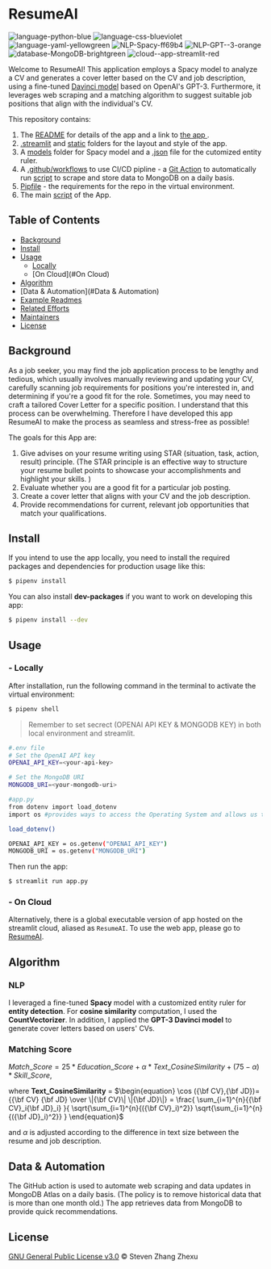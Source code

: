 # ResumeAI

![language-python-blue](https://img.shields.io/badge/language-python-blue)
![language-css-blueviolet](https://img.shields.io/badge/language-css-blueviolet)
![language-yaml-yellowgreen](https://img.shields.io/badge/language-yaml-yellowgreen)
![NLP-Spacy-ff69b4](https://img.shields.io/badge/NLP-Spacy-ff69b4)
![NLP-GPT--3-orange](https://img.shields.io/badge/NLP-GPT--3-orange)
![database-MongoDB-brightgreen](https://img.shields.io/badge/database-MongoDB-brightgreen)
![cloud--app-streamlit-red](https://img.shields.io/badge/cloud--app-streamlit-red)


Welcome to ResumeAI! This application employs a Spacy model to analyze a CV and generates a cover letter based on the CV and job description, using a fine-tuned [Davinci model](https://beta.openai.com/docs/models/overview) based on OpenAI's GPT-3. Furthermore, it leverages web scraping and a matching algorithm to suggest suitable job positions that align with the individual's CV.






This repository contains:

1. The [README](/readme.md) for details of the app and a link to [the app ](https://resumeai.streamlit.app/).
2. [.streamlit](/.streamlit) and [static](/static) folders for the layout and style of the app.
3. A [models](/models) folder for Spacy model and a [.json](models/qualifications.jsonl) file for the cutomized entity ruler.
4. A [.github/workflows](.github/workflows) to use CI/CD pipline - a [Git Action](Update_DB.yml) to automatically run [script](/DS_job_DB.py) to scrape and store data to MongoDB on a daily basis.
5. [Pipfile](/Pipfile) - the requirements for the repo in the virtual environment.
6. The main [script](/app.py) of the App.


## Table of Contents

- [Background](#background)
- [Install](#install)
- [Usage](#usage)
	- [Locally](#Locally)
	- [On Cloud](#On Cloud)
- [Algorithm](#Algorithm)
- [Data & Automation](#Data & Automation)
- [Example Readmes](#example-readmes)
- [Related Efforts](#related-efforts)
- [Maintainers](#maintainers)
- [License](#license)

## Background

As a job seeker, you may find the job application process to be lengthy and tedious, which usually involves manually reviewing and updating your CV, carefully scanning job requirements for positions you're interested in, and determining if you're a good fit for the role. Sometimes, you may need to craft a tailored Cover Letter for a specific position. I understand that this process can be overwhelming. Therefore I have developed this app ResumeAI to make the process as seamless and stress-free as possible!

The goals for this App are:

1. Give advises on your resume writing using STAR (situation, task, action, result) principle. (The STAR principle is an effective way to structure your resume bullet points to showcase your accomplishments and highlight your skills. )
2. Evaluate whether you are a good fit for a particular job posting.
3. Create a cover letter that aligns with your CV and the job description.
4. Provide recommendations for current, relevant job opportunities that match your qualifications.

## Install

If you intend to use the app locally, you need to install the required packages and dependencies for production usage like this: 
```sh
$ pipenv install
```

You can also install **dev-packages** if you want to work on developing this app:
```sh
$ pipenv install --dev
```

## Usage

### - Locally

After installation, run the following command in the terminal to activate the virtual environment:
```sh
$ pipenv shell
```
> Remember to set secrect (OPENAI API KEY & MONGODB KEY) in both local environment and streamlit.

```sh
#.env file
# Set the OpenAI API key
OPENAI_API_KEY=<your-api-key>

# Set the MongoDB URI
MONGODB_URI=<your-mongodb-uri>
```

```sh
#app.py
from dotenv import load_dotenv
import os #provides ways to access the Operating System and allows us to read the environment variables

load_dotenv()

OPENAI_API_KEY = os.getenv("OPENAI_API_KEY")
MONGODB_URI = os.getenv("MONGODB_URI")
```


Then run the app:
```sh
$ streamlit run app.py
```

### - On Cloud

Alternatively, there is a global executable version of app hosted on the streamlit cloud, aliased as `ResumeAI`.
To use the web app, please go to [ResumeAI](https://resumeai.streamlit.app/). 


## Algorithm

### NLP
I leveraged a fine-tuned **Spacy** model with a customized entity ruler for **entity detection**. For **cosine similarity** computation, I used the **CountVectorizer**. In addition, I applied the **GPT-3 Davinci model** to generate cover letters based on users' CVs.

### Matching Score

$Match\_Score = 25 * Education\_Score  + \alpha * Text\_CosineSimilarity + (75-\alpha) * Skill\_Score$,

where **Text_CosineSimilarity** =
$\begin{equation}
\cos ({\bf CV},{\bf JD})= {{\bf CV} {\bf JD} \over \|{\bf CV}\| \|{\bf JD}\|} = \frac{ \sum_{i=1}^{n}{{\bf CV}_i{\bf JD}_i} }{ \sqrt{\sum_{i=1}^{n}{({\bf CV}_i)^2}} \sqrt{\sum_{i=1}^{n}{({\bf JD}_i)^2}} }
\end{equation}$

and $\alpha$ is adjusted according to the difference in text size between the resume and job description.

## Data & Automation
The GitHub action is used to automate web scraping and data updates in MongoDB Atlas on a daily basis. (The policy is to remove historical data that is more than one month old.) The app retrieves data from MongoDB to provide quick recommendations.







## License

[GNU General Public License v3.0](https://www.gnu.org/licenses/gpl-3.0.en.html) © Steven Zhang Zhexu
